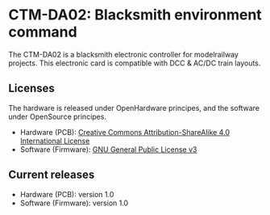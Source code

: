 # CTM-DA02: Blacksmith environment command

The CTM-DA02 is a blacksmith electronic controller for modelrailway projects.
This electronic card is compatible with DCC & AC/DC train layouts.


## Licenses

The hardware is released under OpenHardware principes, and the software under OpenSource principes.

 - Hardware (PCB): [Creative Commons Attribution-ShareAlike 4.0 International License](http://creativecommons.org/licenses/by-sa/4.0/)
 - Software (Firmware): [GNU General Public License v3](https://www.gnu.org/licenses/)


## Current releases

 - Hardware (PCB): version 1.0
 - Software (Firmware): version 1.0
